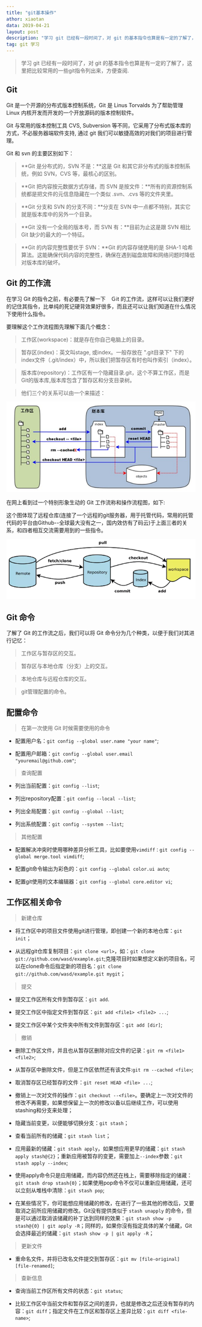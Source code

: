 ```yaml
---
title: "git基本操作"
athor: xiaotan
data: 2019-04-21
layout: post
description: "学习 git 已经有一段时间了，对 git 的基本指令也算是有一定的了解了，这里把比较常用的一些git指令列出来，方便查阅"
tag: git 学习
---
```


>学习 git 已经有一段时间了，对 git 的基本指令也算是有一定的了解了，这里把比较常用的一些git指令列出来，方便查阅.

## Git
Git 是一个开源的分布式版本控制系统，Git 是 Linus Torvalds 为了帮助管理 Linux 内核开发而开发的一个开放源码的版本控制软件。

Git 与常用的版本控制工具 CVS, Subversion 等不同，它采用了分布式版本库的方式，不必服务器端软件支持, 通过 git 我们可以敏捷高效的对我们的项目进行管理。

Git 和 svn 的主要区别如下：

>**Git 是分布式的，SVN 不是：**这是 Git 和其它非分布式的版本控制系统，例如 SVN，CVS 等，最核心的区别。

>**Git 把内容按元数据方式存储，而 SVN 是按文件：**所有的资源控制系统都是把文件的元信息隐藏在一个类似 .svn、.cvs 等的文件夹里。

>**Git 分支和 SVN 的分支不同：**分支在 SVN 中一点都不特别，其实它就是版本库中的另外一个目录。

>**Git 没有一个全局的版本号，而 SVN 有：**目前为止这是跟 SVN 相比 Git 缺少的最大的一个特征。

>**Git 的内容完整性要优于 SVN：**Git 的内容存储使用的是 SHA-1 哈希算法。这能确保代码内容的完整性，确保在遇到磁盘故障和网络问题时降低对版本库的破坏。

## Git 的工作流
在学习 Git 的指令之前，有必要先了解一下　Ｇit 的工作流，这样可以让我们更好的记住其指令，比单纯的死记硬背效果好很多，而且还可以让我们知道在什么情况下使用什么指令。

要理解这个工作流程图先理解下面几个概念：

>工作区(workspace)：就是存在你自己电脑上的目录。

>暂存区(index)：英文叫stage, 或index。一般存放在 ".git目录下" 下的index文件（.git/index）中，所以我们把暂存区有时也叫作索引（index）。

>版本库(repository)：工作区有一个隐藏目录.git，这个不算工作区，而是Git的版本库,版本库包含了暂存区和分支目录树。

>他们三个的关系可以由一个来描述：

![](/images/posts/markdown/Git-work1.png)

在网上看到过一个特别形象生动的 Git 工作流称和操作流程图，如下:

这个图体现了远程仓库(连接了一个远程的git服务器，用于托管代码，常用的托管代码的平台由Github--全球最大没有之一，国内效仿有了码云)于上面三者的关系，和四者相互交流需要用到的一些指令。

![](/images/posts/markdown/Git-work.png)

## Git 命令

了解了 Git 的工作流之后，我们可以将 Git 命令分为几个种类，以便于我们对其进行记忆：

>工作区与暂存区的交互。

>暂存区与本地仓库（分支）上的交互。

>本地仓库与远程仓库的交互。

>git管理配置的命令。

## 配置命令

>在第一次使用 Git 时候需要使用的命令

- 配置用户名：```git config --global user.name "your name"```;

- 配置用户邮箱：```git config --global user.email "youremail@github.com"```;

>查询配置

- 列出当前配置：```git config --list```;

- 列出repository配置：```git config --local --list```;

- 列出全局配置：```git config --global --list```;

- 列出系统配置：```git config --system --list```;

>其他配置

- 配置解决冲突时使用哪种差异分析工具，比如要使用```vimdiff：git config --global merge.tool vimdiff```;

- 配置git命令输出为彩色的：```git config --global color.ui auto```;

- 配置git使用的文本编辑器：```git config --global core.editor vi```;

## 工作区相关命令

>新建仓库

- 将工作区中的项目文件使用git进行管理，即创建一个新的本地仓库：```git init```；

- 从远程git仓库复制项目：```git clone <url>```，如：```git clone git://github.com/wasd/example.git```;克隆项目时如果想定义新的项目名，可以在clone命令后指定新的项目名：```git clone git://github.com/wasd/example.git mygit```；

>提交

- 提交工作区所有文件到暂存区：```git add```.

- 提交工作区中指定文件到暂存区：```git add <file1> <file2> ...```;

- 提交工作区中某个文件夹中所有文件到暂存区：```git add [dir]```;

>撤销

- 删除工作区文件，并且也从暂存区删除对应文件的记录：```git rm <file1> <file2>```;

- 从暂存区中删除文件，但是工作区依然还有该文件:```git rm --cached <file>```;

- 取消暂存区已经暂存的文件：```git reset HEAD <file> ...```;

- 撤销上一次对文件的操作：```git checkout --<file>```。要确定上一次对文件的修改不再需要，如果想保留上一次的修改以备以后继续工作，可以使用stashing和分支来处理；

- 隐藏当前变更，以便能够切换分支：```git stash```；

- 查看当前所有的储藏：```git stash list```；

- 应用最新的储藏：```git stash apply```，如果想应用更早的储藏：```git stash apply stash@{2}```；重新应用被暂存的变更，需要加上```--index```参数：```git stash apply --index```;

- 使用apply命令只是应用储藏，而内容仍然还在栈上，需要移除指定的储藏：```git stash drop stash{0}```；如果使用pop命令不仅可以重新应用储藏，还可以立刻从堆栈中清除：```git stash pop```;

- 在某些情况下，你可能想应用储藏的修改，在进行了一些其他的修改后，又要取消之前所应用储藏的修改。Git没有提供类似于 ```stash unapply``` 的命令，但是可以通过取消该储藏的补丁达到同样的效果：```git stash show -p stash@{0} | git apply -R```；同样的，如果你沒有指定具体的某个储藏，Git 会选择最近的储藏：```git stash show -p | git apply -R```；

>更新文件


- 重命名文件，并将已改名文件提交到暂存区：```git mv [file-original] [file-renamed]```;

>查新信息

- 查询当前工作区所有文件的状态：```git status```;

- 比较工作区中当前文件和暂存区之间的差异，也就是修改之后还没有暂存的内容：```git diff```；指定文件在工作区和暂存区上差异比较：```git diff <file-name>```;
